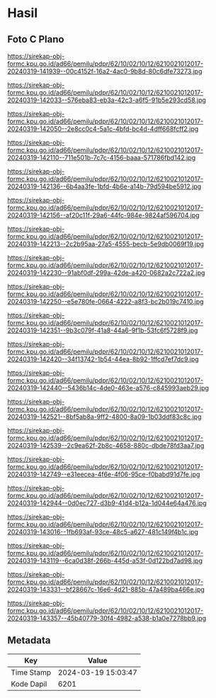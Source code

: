 # Hasil

## Foto C Plano

https://sirekap-obj-formc.kpu.go.id/ad66/pemilu/pdpr/62/10/02/10/12/6210021012017-20240319-141939--00c4152f-16a2-4ac0-9b8d-80c6dfe73273.jpg

https://sirekap-obj-formc.kpu.go.id/ad66/pemilu/pdpr/62/10/02/10/12/6210021012017-20240319-142033--576eba83-eb3a-42c3-a6f5-91b5e293cd58.jpg

https://sirekap-obj-formc.kpu.go.id/ad66/pemilu/pdpr/62/10/02/10/12/6210021012017-20240319-142050--2e8cc0c4-5a1c-4bfd-bc4d-4dff668fcff2.jpg

https://sirekap-obj-formc.kpu.go.id/ad66/pemilu/pdpr/62/10/02/10/12/6210021012017-20240319-142110--711e501b-7c7c-4156-baaa-571786fbd142.jpg

https://sirekap-obj-formc.kpu.go.id/ad66/pemilu/pdpr/62/10/02/10/12/6210021012017-20240319-142136--6b4aa3fe-1bfd-4b6e-a14b-79d594be5912.jpg

https://sirekap-obj-formc.kpu.go.id/ad66/pemilu/pdpr/62/10/02/10/12/6210021012017-20240319-142156--af20c11f-29a6-44fc-984e-9824af596704.jpg

https://sirekap-obj-formc.kpu.go.id/ad66/pemilu/pdpr/62/10/02/10/12/6210021012017-20240319-142213--2c2b95aa-27a5-4555-becb-5e9db0069f19.jpg

https://sirekap-obj-formc.kpu.go.id/ad66/pemilu/pdpr/62/10/02/10/12/6210021012017-20240319-142230--91abf0df-299a-42de-a420-0682a2c722a2.jpg

https://sirekap-obj-formc.kpu.go.id/ad66/pemilu/pdpr/62/10/02/10/12/6210021012017-20240319-142250--e5e780fe-0664-4222-a8f3-bc2b019c7410.jpg

https://sirekap-obj-formc.kpu.go.id/ad66/pemilu/pdpr/62/10/02/10/12/6210021012017-20240319-142351--9b3c079f-41a8-44a6-9f1b-53fc6f5728f9.jpg

https://sirekap-obj-formc.kpu.go.id/ad66/pemilu/pdpr/62/10/02/10/12/6210021012017-20240319-142420--34f13742-1b54-44ea-8b92-1ffcd7ef7dc9.jpg

https://sirekap-obj-formc.kpu.go.id/ad66/pemilu/pdpr/62/10/02/10/12/6210021012017-20240319-142440--5436b14c-4de0-463e-a576-c845993aeb29.jpg

https://sirekap-obj-formc.kpu.go.id/ad66/pemilu/pdpr/62/10/02/10/12/6210021012017-20240319-142521--8bf5ab8a-9ff2-4800-8a09-1b03ddf83c8c.jpg

https://sirekap-obj-formc.kpu.go.id/ad66/pemilu/pdpr/62/10/02/10/12/6210021012017-20240319-142539--2c9ea62f-2b8c-4658-880c-dbde78fd3aa7.jpg

https://sirekap-obj-formc.kpu.go.id/ad66/pemilu/pdpr/62/10/02/10/12/6210021012017-20240319-142749--e31eecea-4f6e-4f06-95ce-f0babd91d7fe.jpg

https://sirekap-obj-formc.kpu.go.id/ad66/pemilu/pdpr/62/10/02/10/12/6210021012017-20240319-142944--0d0ec727-d3b9-41d4-b12a-1d044e64a476.jpg

https://sirekap-obj-formc.kpu.go.id/ad66/pemilu/pdpr/62/10/02/10/12/6210021012017-20240319-143016--1fb693af-93ce-48c5-a627-481c149f4b1c.jpg

https://sirekap-obj-formc.kpu.go.id/ad66/pemilu/pdpr/62/10/02/10/12/6210021012017-20240319-143119--6ca0d38f-266b-445d-a53f-0d122bd7ad98.jpg

https://sirekap-obj-formc.kpu.go.id/ad66/pemilu/pdpr/62/10/02/10/12/6210021012017-20240319-143331--bf28667c-16e6-4d21-885b-47a489ba466e.jpg

https://sirekap-obj-formc.kpu.go.id/ad66/pemilu/pdpr/62/10/02/10/12/6210021012017-20240319-143357--45b40779-30f4-4982-a538-b1a0e7278bb9.jpg


## Metadata

| Key        | Value               |
| ---------- | ------------------- |
| Time Stamp | 2024-03-19 15:03:47 |
| Kode Dapil | 6201                |



